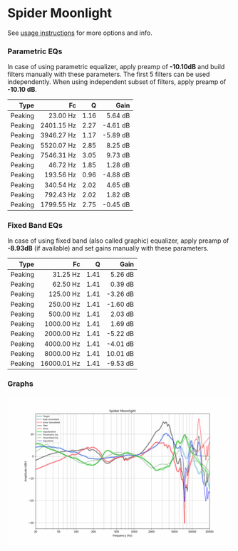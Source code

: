 # Spider Moonlight
See [usage instructions](https://github.com/jaakkopasanen/AutoEq#usage) for more options and info.

### Parametric EQs
In case of using parametric equalizer, apply preamp of **-10.10dB** and build filters manually
with these parameters. The first 5 filters can be used independently.
When using independent subset of filters, apply preamp of **-10.10 dB**.

| Type    | Fc         |    Q | Gain     |
|--------:|-----------:|-----:|---------:|
| Peaking | 23.00 Hz   | 1.16 | 5.64 dB  |
| Peaking | 2401.15 Hz | 2.27 | -4.61 dB |
| Peaking | 3946.27 Hz | 1.17 | -5.89 dB |
| Peaking | 5520.07 Hz | 2.85 | 8.25 dB  |
| Peaking | 7546.31 Hz | 3.05 | 9.73 dB  |
| Peaking | 46.72 Hz   | 1.85 | 1.28 dB  |
| Peaking | 193.56 Hz  | 0.96 | -4.88 dB |
| Peaking | 340.54 Hz  | 2.02 | 4.65 dB  |
| Peaking | 792.43 Hz  | 2.02 | 1.82 dB  |
| Peaking | 1799.55 Hz | 2.75 | -0.45 dB |

### Fixed Band EQs
In case of using fixed band (also called graphic) equalizer, apply preamp of **-8.93dB**
(if available) and set gains manually with these parameters.

| Type    | Fc          |    Q | Gain     |
|--------:|------------:|-----:|---------:|
| Peaking | 31.25 Hz    | 1.41 | 5.26 dB  |
| Peaking | 62.50 Hz    | 1.41 | 0.39 dB  |
| Peaking | 125.00 Hz   | 1.41 | -3.26 dB |
| Peaking | 250.00 Hz   | 1.41 | -1.60 dB |
| Peaking | 500.00 Hz   | 1.41 | 2.03 dB  |
| Peaking | 1000.00 Hz  | 1.41 | 1.69 dB  |
| Peaking | 2000.00 Hz  | 1.41 | -5.22 dB |
| Peaking | 4000.00 Hz  | 1.41 | -4.01 dB |
| Peaking | 8000.00 Hz  | 1.41 | 10.01 dB |
| Peaking | 16000.01 Hz | 1.41 | -9.53 dB |

### Graphs
![](./Spider%20Moonlight.png)